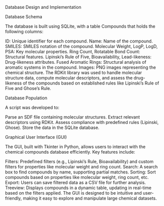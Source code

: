 Database Design and Implementation

Database Schema

The database is built using SQLite, with a table Compounds that holds the following columns:

ID: Unique identifier for each compound.
Name: Name of the compound.
SMILES: SMILES notation of the compound.
Molecular Weight, LogP, LogD, PSA: Key molecular properties.
Ring Count, Rotatable Bond Count: Structural features.
Lipinski’s Rule of Five, Bioavailability, Lead-likeness: Drug-likeness attributes.
Fused Aromatic Rings: Structural analysis of aromatic systems in the compound.
Images: PNG images representing the chemical structure.
The RDKit library was used to handle molecular structure data, compute molecular descriptors, and assess the drug-likeness of the compounds based on established rules like Lipinski’s Rule of Five and Ghose’s Rule.

Database Population

A script was developed to:

Parse an SDF file containing molecular structures.
Extract relevant descriptors using RDKit.
Assess compliance with predefined rules (Lipinski, Ghose).
Store the data in the SQLite database.

Graphical User Interface (GUI)

The GUI, built with Tkinter in Python, allows users to interact with the chemical compounds database efficiently. Key features include:

Filters: Predefined filters (e.g., Lipinski’s Rule, Bioavailability) and custom filters for properties like molecular weight and ring count.
Search: A search box to find compounds by name, supporting partial matches.
Sorting: Sort compounds based on properties like molecular weight, ring count, etc.
Export: Users can save filtered data as a CSV file for further analysis.
Treeview: Displays compounds in a dynamic table, updating in real-time based on the filters applied.
The GUI is designed to be intuitive and user-friendly, making it easy to explore and manipulate large chemical datasets.

